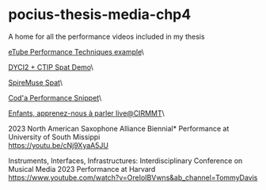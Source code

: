 # pocius-thesis-media-chp4
A home for all the performance videos included in my thesis

[eTube Performance Techniques example](https://www.youtube.com/watch?v=AH3lvAdAwiQ&ab_channel=TommyDavis)\

[DYCI2 + CTIP Spat Demo](https://youtu.be/wNiMFgd3qNM)\

[SpireMuse Spat](https://youtu.be/0WXv_cV-iuI)\


[Cod'a Performance Snippet](https://www.youtube.com/watch?v=n97wToOFiJo&ab_channel=TommyDavis)\

[Enfants, apprenez-nous à parler live@CIRMMT](https://www.youtube.com/watch?v=5Otow16e7dk&ab_channel=TommyDavis)\

2023 North American Saxophone Alliance Biennial* Performance at University of South Missippi\
https://youtu.be/cNj9XyaA5JU

Instruments, Interfaces, Infrastructures: Interdisciplinary Conference on Musical Media 2023 Performance at Harvard\
https://www.youtube.com/watch?v=OreIoIBVwns&ab_channel=TommyDavis
